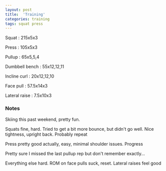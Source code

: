 ```yaml
---
layout: post
title:  'Training'
categories: training
tags: squat press
---
```


Squat : 215x5x3

Press : 105x5x3

Pullup  : 65x5,5,4

Dumbbell bench  : 55x12,12,11

Incline curl  : 20x12,12,10

Face pull : 57.5x14x3

Lateral raise : 7.5x10x3

### Notes

Skiing this past weekend, pretty fun.

Squats fine, hard. Tried to get a bit more bounce, but didn't go well. Nice tightness, upright back. Probably repeat

Press pretty good actually, easy, minimal shoulder issues. Progress

Pretty sure I missed the last pullup rep but don't remember exactly...

Everything else hard. ROM on face pulls suck, reset. Lateral raises feel good
